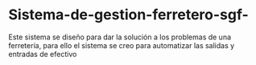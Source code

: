 # Sistema-de-gestion-ferretero-sgf-
Este sistema se diseño para dar la solución a los problemas de una ferretería, para ello el sistema se creo para automatizar las salidas y entradas de efectivo
